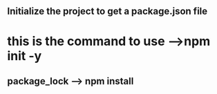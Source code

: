 ## Initialize the project to get a package.json file
 # this is the command to use -->npm init -y
 ## package_lock --> npm install
 
